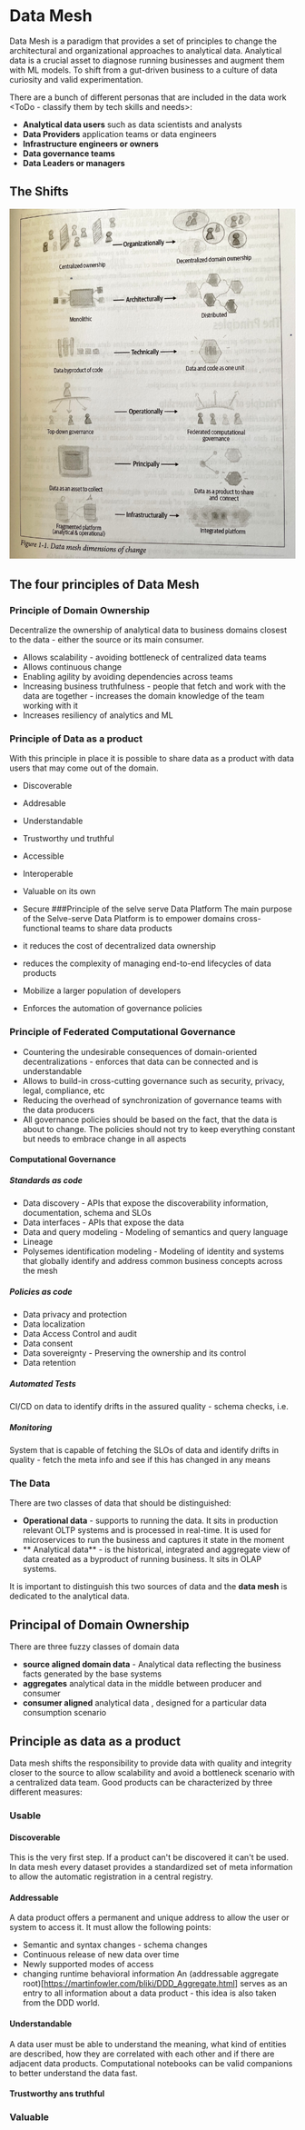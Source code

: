 # Data Mesh

Data Mesh is a paradigm that provides a set of principles to change the architectural and organizational approaches to analytical data. Analytical data is a crucial asset to diagnose running businesses and augment them with ML models. 
To shift from a gut-driven business to a culture of data curiosity and valid experimentation.

There are a bunch of different personas that are included in the data work <ToDo - classify them by tech skills and needs>:
* **Analytical data users** such as data scientists and analysts
* **Data Providers** application teams or data engineers
* **Infrastructure engineers or owners** 
* **Data governance teams**
* **Data Leaders or managers**

## The Shifts
![](./images/dimensions_of_change.png)
## The four principles of Data Mesh
### Principle of Domain Ownership
Decentralize the ownership of analytical data to business domains closest to the data - either the source or its main consumer.

* Allows scalability - avoiding bottleneck of centralized data teams
* Allows continuous change
* Enabling agility by avoiding dependencies across teams
* Increasing business truthfulness - people that fetch and work with the data are together - increases the domain knowledge of the team working with it
* Increases resiliency of analytics and ML
### Principle of Data as a product
With this principle in place it is possible to share data as a product with data users that may come out of the domain.

* Discoverable
* Addresable
* Understandable
* Trustworthy und truthful
* Accessible
* Interoperable
* Valuable on its own
* Secure
###Principle of the selve serve Data Platform
The main purpose of the Selve-serve Data Platform is to empower domains cross-functional teams to share data products

* it reduces the cost of decentralized data ownership
* reduces the complexity of managing end-to-end lifecycles of data products
* Mobilize a larger population of developers
* Enforces the automation of governance policies
### Principle of Federated Computational Governance
* Countering the undesirable consequences of domain-oriented decentralizations - enforces that data can be connected and is understandable
* Allows to build-in cross-cutting governance such as security, privacy, legal, compliance, etc
* Reducing the overhead of synchronization of governance teams with the data producers
* All governance policies should be based on the fact, that the data is about to change. The policies should not try to keep everything constant but needs to embrace change in all aspects
#### Computational Governance
##### Standards as code
* Data discovery - APIs that expose the discoverability information, documentation, schema and SLOs
* Data interfaces - APIs that expose the data
* Data and query modeling - Modeling of semantics and query language
* Lineage
* Polysemes identification modeling - Modeling of identity and systems that globally identify and address common business concepts across the mesh 
##### Policies as code
* Data privacy and protection
* Data localization
* Data Access Control and audit
* Data consent
* Data sovereignty - Preserving the ownership and its control
* Data retention
##### Automated Tests
CI/CD on data to identify drifts in the assured quality - schema checks, i.e.
##### Monitoring
System that is capable of fetching the SLOs of data and identify drifts in quality - fetch the meta info and see if this has changed in any means
 
  

### The Data
There are two classes of data that should be distinguished:
* **Operational data** - supports to running the data. It sits in production relevant OLTP systems and is processed in real-time. It is used for microservices to run the business and captures it state in the moment
* ** Analytical data** - is the historical, integrated and aggregate view of data created as a byproduct of running business. It sits in OLAP systems.

It is important to distinguish this two sources of data and the **data mesh** is dedicated to the analytical data.
## Principal of Domain Ownership

There are three fuzzy classes of domain data
* **source aligned domain data** - Analytical data reflecting the business facts generated by the base systems
* **aggregates** analytical data in the middle between producer and consumer
* **consumer aligned** analytical data , designed for a particular data consumption scenario

## Principle as data as a product
Data mesh shifts the responsibility to provide data with quality and integrity closer to the source to allow scalability and avoid a bottleneck scenario with a centralized data team.
Good products can be characterized by three different measures:
### Usable
#### Discoverable
This is the very first step. If a product can't be discovered it can't be used. In data mesh every dataset provides a standardized set of meta information to allow the automatic registration in a central registry.
#### Addressable
A data product offers a permanent and unique address to allow the user or system to access it. 
It must allow the following points:
* Semantic and syntax changes - schema changes
* Continuous release of new data over time
* Newly supported modes of access
* changing runtime behavioral information
An (addressable aggregate root)[https://martinfowler.com/bliki/DDD_Aggregate.html] serves as an entry to all information about a data product - this idea is also taken from the DDD world.
#### Understandable
A data user must be able to understand the meaning, what kind of entities are described, how they are correlated with each other and if there are adjacent data products.
Computational notebooks can be valid companions to better understand the data fast.

#### Trustworthy ans truthful

### Valuable
